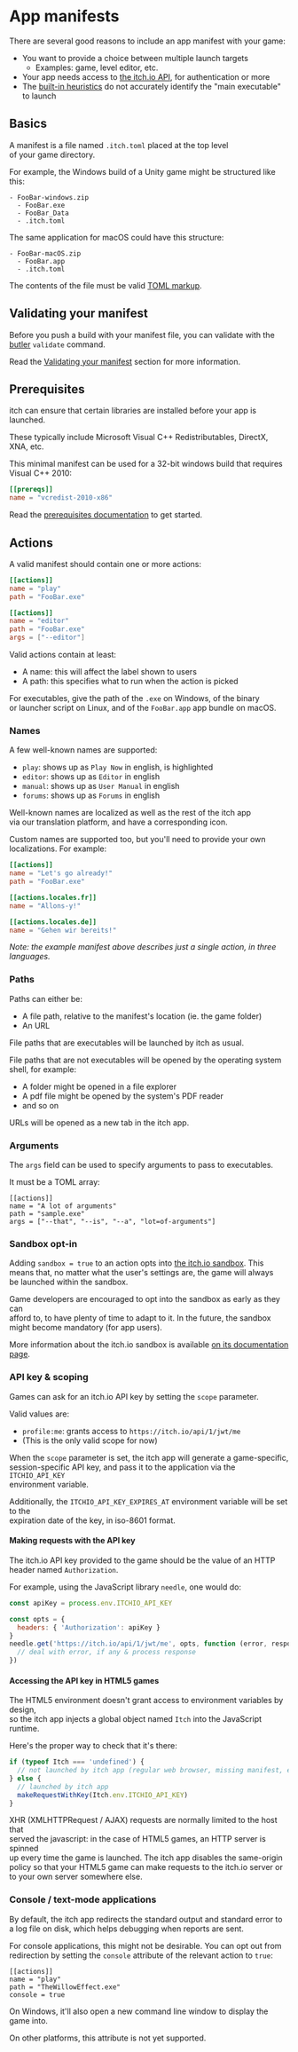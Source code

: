 # App manifests

There are several good reasons to include an app manifest with your game:

* You want to provide a choice between multiple launch targets
  * Examples: game, level editor, etc.
* Your app needs access to [the itch.io API](https://itch.io/docs/api/overview), for authentication or more
* The [built-in heuristics](./README.md) do not accurately identify the "main executable" to launch

## Basics

A manifest is a file named `.itch.toml` placed at the top level  
of your game directory.

For example, the Windows build of a Unity game might be structured like this:

```
- FooBar-windows.zip
  - FooBar.exe
  - FooBar_Data
  - .itch.toml
```

The same application for macOS could have this structure:

```
- FooBar-macOS.zip
  - FooBar.app
  - .itch.toml
```

The contents of the file must be valid [TOML markup](https://github.com/toml-lang/toml).

## Validating your manifest

Before you push a build with your manifest file, you can validate with the [butler](https://itch.io/docs/butler) `validate` command.

Read the [Validating your manifest](#validating-your-manifest) section for more information.

## Prerequisites

itch can ensure that certain libraries are installed before your app is launched.

These typically include Microsoft Visual C++ Redistributables, DirectX, XNA, etc.

This minimal manifest can be used for a 32-bit windows build that requires Visual C++ 2010:

```toml
[[prereqs]]
name = "vcredist-2010-x86"
```

Read the [prerequisites documentation](./prereqs/README.md) to get started.

## Actions

A valid manifest should contain one or more actions:

```toml
[[actions]]
name = "play"
path = "FooBar.exe"

[[actions]]
name = "editor"
path = "FooBar.exe"
args = ["--editor"]
```

Valid actions contain at least:

* A name: this will affect the label shown to users
* A path: this specifies what to run when the action is picked

For executables, give the path of the `.exe` on Windows, of the binary  
or launcher script on Linux, and of the `FooBar.app` app bundle on macOS.

### Names

A few well-known names are supported:

* `play`: shows up as `Play Now` in english, is highlighted
* `editor`: shows up as `Editor` in english
* `manual`: shows up as `User Manual` in english
* `forums`: shows up as `Forums` in english

Well-known names are localized as well as the rest of the itch app  
via our translation platform, and have a corresponding icon.

Custom names are supported too, but you'll need to provide your own  
localizations. For example:

```toml
[[actions]]
name = "Let's go already!"
path = "FooBar.exe"

[[actions.locales.fr]]
name = "Allons-y!"

[[actions.locales.de]]
name = "Gehen wir bereits!"
```

_Note: the example manifest above describes just a single action, in three languages._

### Paths

Paths can either be:

* A file path, relative to the manifest's location \(ie. the game folder\)
* An URL

File paths that are executables will be launched by itch as usual.

File paths that are not executables will be opened by the operating system  
shell, for example:

* A folder might be opened in a file explorer
* A pdf file might be opened by the system's PDF reader
* and so on

URLs will be opened as a new tab in the itch app.

### Arguments

The `args` field can be used to specify arguments to pass to executables.

It must be a TOML array:

```
[[actions]]
name = "A lot of arguments"
path = "sample.exe"
args = ["--that", "--is", "--a", "lot=of-arguments"]
```

### Sandbox opt-in

Adding `sandbox = true` to an action opts into [the itch.io sandbox](../using/sandbox.md). This  
means that, no matter what the user's settings are, the game will always  
be launched within the sandbox.

Game developers are encouraged to opt into the sandbox as early as they can  
afford to, to have plenty of time to adapt to it. In the future, the sandbox  
might become mandatory \(for app users\).

More information about the itch.io sandbox is available [on its documentation page](../using/sandbox.md).

### API key & scoping

Games can ask for an itch.io API key by setting the `scope` parameter.

Valid values are:

* `profile:me`: grants access to `https://itch.io/api/1/jwt/me`
* \(This is the only valid scope for now\)

When the `scope` parameter is set, the itch app will generate a game-specific,  
session-specific API key, and pass it to the application via the `ITCHIO_API_KEY`  
environment variable.

Additionally, the `ITCHIO_API_KEY_EXPIRES_AT` environment variable will be set to the  
expiration date of the key, in iso-8601 format.

#### Making requests with the API key

The itch.io API key provided to the game should be the value of an HTTP  
header named `Authorization`.

For example, using the JavaScript library `needle`, one would do:

```javascript
const apiKey = process.env.ITCHIO_API_KEY

const opts = {
  headers: { 'Authorization': apiKey }
}
needle.get('https://itch.io/api/1/jwt/me', opts, function (error, response) {
  // deal with error, if any & process response
})
```

#### Accessing the API key in HTML5 games

The HTML5 environment doesn't grant access to environment variables by design,  
so the itch app injects a global object named `Itch` into the JavaScript runtime.

Here's the proper way to check that it's there:

```javascript
if (typeof Itch === 'undefined') {
  // not launched by itch app (regular web browser, missing manifest, etc.)
} else {
  // launched by itch app
  makeRequestWithKey(Itch.env.ITCHIO_API_KEY)
}
```

XHR \(XMLHTTPRequest / AJAX\) requests are normally limited to the host that  
served the javascript: in the case of HTML5 games, an HTTP server is spinned  
up every time the game is launched. The itch app disables the same-origin  
policy so that your HTML5 game can make requests to the itch.io server or  
to your own server somewhere else.

### Console / text-mode applications

By default, the itch app redirects the standard output and standard error to  
a log file on disk, which helps debugging when reports are sent.

For console applications, this might not be desirable. You can opt out from  
redirection by setting the `console` attribute of the relevant action to `true`:

```
[[actions]]
name = "play"
path = "TheWillowEffect.exe"
console = true
```

On Windows, it'll also open a new command line window to display the game into.

On other platforms, this attribute is not yet supported.

